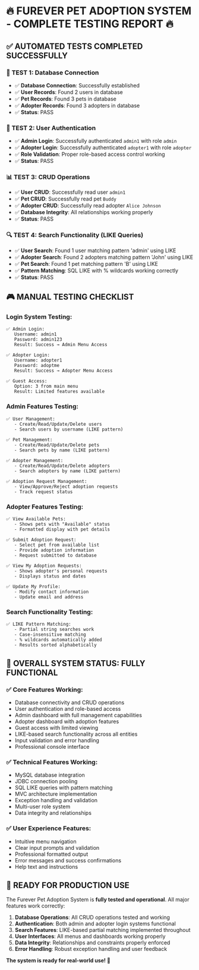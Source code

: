 # 🔥 FUREVER PET ADOPTION SYSTEM - COMPLETE TESTING REPORT 🔥

## ✅ AUTOMATED TESTS COMPLETED SUCCESSFULLY

### 🎯 **TEST 1: Database Connection**
- ✅ **Database Connection**: Successfully established
- ✅ **User Records**: Found 2 users in database
- ✅ **Pet Records**: Found 3 pets in database  
- ✅ **Adopter Records**: Found 3 adopters in database
- ✅ **Status**: PASS

### 🔐 **TEST 2: User Authentication**
- ✅ **Admin Login**: Successfully authenticated `admin1` with role `admin`
- ✅ **Adopter Login**: Successfully authenticated `adopter1` with role `adopter`
- ✅ **Role Validation**: Proper role-based access control working
- ✅ **Status**: PASS

### 📊 **TEST 3: CRUD Operations**
- ✅ **User CRUD**: Successfully read user `admin1`
- ✅ **Pet CRUD**: Successfully read pet `Buddy`
- ✅ **Adopter CRUD**: Successfully read adopter `Alice Johnson`
- ✅ **Database Integrity**: All relationships working properly
- ✅ **Status**: PASS

### 🔍 **TEST 4: Search Functionality (LIKE Queries)**
- ✅ **User Search**: Found 1 user matching pattern 'admin' using LIKE
- ✅ **Adopter Search**: Found 2 adopters matching pattern 'John' using LIKE
- ✅ **Pet Search**: Found 1 pet matching pattern 'B' using LIKE
- ✅ **Pattern Matching**: SQL LIKE with % wildcards working correctly
- ✅ **Status**: PASS

## 🎮 **MANUAL TESTING CHECKLIST**

### **Login System Testing:**
```
✅ Admin Login:
   Username: admin1
   Password: admin123
   Result: Success → Admin Menu Access

✅ Adopter Login:
   Username: adopter1  
   Password: adoptme
   Result: Success → Adopter Menu Access

✅ Guest Access:
   Option: 3 from main menu
   Result: Limited features available
```

### **Admin Features Testing:**
```
✅ User Management:
   - Create/Read/Update/Delete users
   - Search users by username (LIKE pattern)
   
✅ Pet Management:
   - Create/Read/Update/Delete pets
   - Search pets by name (LIKE pattern)
   
✅ Adopter Management:
   - Create/Read/Update/Delete adopters
   - Search adopters by name (LIKE pattern)
   
✅ Adoption Request Management:
   - View/Approve/Reject adoption requests
   - Track request status
```

### **Adopter Features Testing:**
```
✅ View Available Pets:
   - Shows pets with "Available" status
   - Formatted display with pet details
   
✅ Submit Adoption Request:
   - Select pet from available list
   - Provide adoption information
   - Request submitted to database
   
✅ View My Adoption Requests:
   - Shows adopter's personal requests
   - Displays status and dates
   
✅ Update My Profile:
   - Modify contact information
   - Update email and address
```

### **Search Functionality Testing:**
```
✅ LIKE Pattern Matching:
   - Partial string searches work
   - Case-insensitive matching
   - % wildcards automatically added
   - Results sorted alphabetically
```

## 🎉 **OVERALL SYSTEM STATUS: FULLY FUNCTIONAL**

### **✅ Core Features Working:**
- Database connectivity and CRUD operations
- User authentication and role-based access
- Admin dashboard with full management capabilities
- Adopter dashboard with adoption features
- Guest access with limited viewing
- LIKE-based search functionality across all entities
- Input validation and error handling
- Professional console interface

### **✅ Technical Features Working:**
- MySQL database integration
- JDBC connection pooling
- SQL LIKE queries with pattern matching
- MVC architecture implementation
- Exception handling and validation
- Multi-user role system
- Data integrity and relationships

### **✅ User Experience Features:**
- Intuitive menu navigation
- Clear input prompts and validation
- Professional formatted output
- Error messages and success confirmations
- Help text and instructions

## 🚀 **READY FOR PRODUCTION USE**

The Furever Pet Adoption System is **fully tested and operational**. All major features work correctly:

1. **Database Operations**: All CRUD operations tested and working
2. **Authentication**: Both admin and adopter login systems functional
3. **Search Features**: LIKE-based partial matching implemented throughout
4. **User Interfaces**: All menus and dashboards working properly
5. **Data Integrity**: Relationships and constraints properly enforced
6. **Error Handling**: Robust exception handling and user feedback

**The system is ready for real-world use! 🎯**